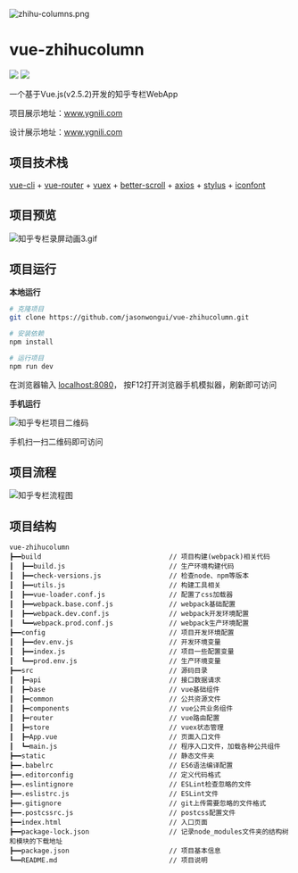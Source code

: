 ![zhihu-columns.png](http://upload-images.jianshu.io/upload_images/1158621-c2895c861d876ba8.png?imageMogr2/auto-orient/strip%7CimageView2/2/w/1240)

# vue-zhihucolumn 
[![](https://img.shields.io/badge/ZCOOL-%E6%B2%B9%E6%9F%91%E9%B8%9F%E6%A2%A8-yellow.svg)](http://www.zcool.com.cn/u/15243725) [![](https://img.shields.io/badge/WeChat-JASON%E6%B2%B9%E6%9F%91%E9%B8%9F%E6%A2%A8-green.svg)](https://www.jianshu.com/p/4f49400c4c91)

一个基于Vue.js(v2.5.2)开发的知乎专栏WebApp

项目展示地址：www.ygnili.com

设计展示地址：www.ygnili.com 

## 项目技术栈

[vue-cli](https://github.com/vuejs/vue-cli) + [vue-router](https://github.com/vuejs/vue-router) + [vuex](https://github.com/vuejs/vuex) + [better-scroll](https://github.com/ustbhuangyi/better-scroll) + [axios](https://github.com/axios/axios) + [stylus](http://www.zhangxinxu.com/jq/stylus/) + [iconfont](http://iconfont.cn/)

## 项目预览

![知乎专栏录屏动画3.gif](http://upload-images.jianshu.io/upload_images/1158621-19a79cc8ff660878.gif?imageMogr2/auto-orient/strip%7CimageView2/2/w/800)

## 项目运行

**本地运行**

``` bash
# 克隆项目
git clone https://github.com/jasonwongui/vue-zhihucolumn.git

# 安装依赖
npm install

# 运行项目
npm run dev
```
在浏览器输入 [localhost:8080](http://localhost:8080)，
按F12打开浏览器手机模拟器，刷新即可访问

**手机运行**

![知乎专栏项目二维码](http://upload-images.jianshu.io/upload_images/1158621-c438f6f9f4ae3ad6.png?imageMogr2/auto-orient/strip%7CimageView2/2/w/200)

手机扫一扫二维码即可访问

## 项目流程

![知乎专栏流程图](http://on-img.com/chart_image/5a50cba8e4b010a6e7052c4a.png)

## 项目结构
```
vue-zhihucolumn
┣━━build                                // 项目构建(webpack)相关代码
┃  ┣━━build.js                          // 生产环境构建代码
┃  ┣━━check-versions.js                 // 检查node、npm等版本               
┃  ┣━━utils.js                          // 构建工具相关
┃  ┣━━vue-loader.conf.js                // 配置了css加载器
┃  ┣━━webpack.base.conf.js              // webpack基础配置
┃  ┣━━webpack.dev.conf.js               // webpack开发环境配置
┃  ┗━━webpack.prod.conf.js              // webpack生产环境配置
┣━━config                               // 项目开发环境配置
┃  ┣━━dev.env.js                        // 开发环境变量
┃  ┣━━index.js                          // 项目一些配置变量
┃  ┗━━prod.env.js                       // 生产环境变量
┣━━src                                  // 源码目录
┃  ┣━api                                // 接口数据请求
┃  ┣━base                               // vue基础组件
┃  ┣━common                             // 公共资源文件
┃  ┣━components                         // vue公共业务组件
┃  ┣━router                             // vue路由配置
┃  ┣━store                              // vuex状态管理
┃  ┣━App.vue                            // 页面入口文件
┃  ┗━main.js                            // 程序入口文件，加载各种公共组件
┣━━static                               // 静态文件夹
┣━━.babelrc                             // ES6语法编译配置
┣━━.editorconfig                        // 定义代码格式
┣━━.eslintignore                        // ESLint检查忽略的文件
┣━━.eslistrc.js                         // ESLint文件
┣━━.gitignore                           // git上传需要忽略的文件格式
┣━━.postcssrc.js                        // postcss配置文件
┣━━index.html                           // 入口页面
┣━━package-lock.json                    // 记录node_modules文件夹的结构树和模块的下载地址
┣━━package.json                         // 项目基本信息
┗━━README.md                            // 项目说明
```